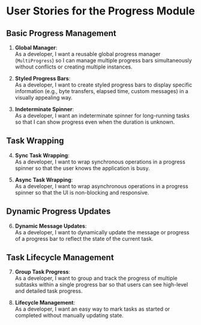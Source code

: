 # User Stories for the Progress Module

## Basic Progress Management

1. **Global Manager**:  
   As a developer, I want a reusable global progress manager (`MultiProgress`)
   so I can manage multiple progress bars simultaneously without conflicts or
   creating multiple instances.

2. **Styled Progress Bars**:  
   As a developer, I want to create styled progress bars to display specific
   information (e.g., byte transfers, elapsed time, custom messages) in a
   visually appealing way.

3. **Indeterminate Spinner**:  
   As a developer, I want an indeterminate spinner for long-running tasks so
   that I can show progress even when the duration is unknown.

## Task Wrapping

4. **Sync Task Wrapping**:  
   As a developer, I want to wrap synchronous operations in a progress spinner
   so that the user knows the application is busy.

5. **Async Task Wrapping**:  
   As a developer, I want to wrap asynchronous operations in a progress spinner
   so that the UI is non-blocking and responsive.

## Dynamic Progress Updates

6. **Dynamic Message Updates**:  
   As a developer, I want to dynamically update the message or progress of a
   progress bar to reflect the state of the current task.

## Task Lifecycle Management

7. **Group Task Progress**:  
   As a developer, I want to group and track the progress of multiple subtasks
   within a single progress bar so that users can see high-level and detailed
   task progress.

8. **Lifecycle Management**:  
   As a developer, I want an easy way to mark tasks as started or completed
   without manually updating state.